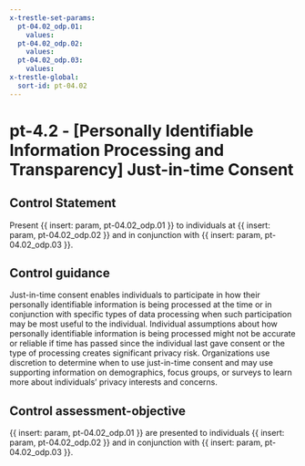 ```yaml
---
x-trestle-set-params:
  pt-04.02_odp.01:
    values:
  pt-04.02_odp.02:
    values:
  pt-04.02_odp.03:
    values:
x-trestle-global:
  sort-id: pt-04.02
---
```


# pt-4.2 - \[Personally Identifiable Information Processing and Transparency\] Just-in-time Consent

## Control Statement

Present {{ insert: param, pt-04.02_odp.01 }} to individuals at {{ insert: param, pt-04.02_odp.02 }} and in conjunction with {{ insert: param, pt-04.02_odp.03 }}.

## Control guidance

Just-in-time consent enables individuals to participate in how their personally identifiable information is being processed at the time or in conjunction with specific types of data processing when such participation may be most useful to the individual. Individual assumptions about how personally identifiable information is being processed might not be accurate or reliable if time has passed since the individual last gave consent or the type of processing creates significant privacy risk. Organizations use discretion to determine when to use just-in-time consent and may use supporting information on demographics, focus groups, or surveys to learn more about individuals’ privacy interests and concerns.

## Control assessment-objective

{{ insert: param, pt-04.02_odp.01 }} are presented to individuals {{ insert: param, pt-04.02_odp.02 }} and in conjunction with {{ insert: param, pt-04.02_odp.03 }}.

